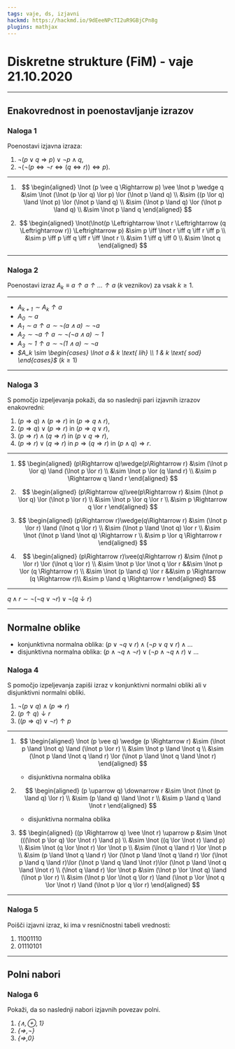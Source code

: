 ```yaml
---
tags: vaje, ds, izjavni
hackmd: https://hackmd.io/9dEeeNPcTI2uR9GBjCPn8g
plugins: mathjax
---
```

# Diskretne strukture (FiM) - vaje 21.10.2020

---

## Enakovrednost in poenostavljanje izrazov

### Naloga 1

Poenostavi izjavna izraza:

1. $\lnot (p \vee q \Rightarrow p) \vee \lnot p \wedge q$,
2. $\lnot(\lnot(p \Leftrightarrow \lnot r \Leftrightarrow (q \Leftrightarrow r)) \Leftrightarrow p)$.

----

1. $$
   \begin{aligned}
   \lnot (p \vee q \Rightarrow p) \vee \lnot p \wedge q
   &\sim \lnot (\lnot (p \lor q) \lor p) \lor (\lnot p \land q) \\
   &\sim ((p \lor q) \land \lnot p) \lor (\lnot p \land q) \\
   &\sim (\lnot p \land q) \lor (\lnot p \land q) \\
   &\sim \lnot p \land q
   \end{aligned}
   $$

2. $$
   \begin{aligned}
   \lnot(\lnot(p \Leftrightarrow \lnot r \Leftrightarrow (q \Leftrightarrow r)) \Leftrightarrow p)
   &\sim p \iff \lnot r \iff q \iff r \iff p \\
   &\sim p \iff p \iff q \iff r \iff \lnot r \\
   &\sim 1 \iff q \iff 0 \\
   &\sim \lnot q
   \end{aligned}
   $$

---

### Naloga 2

Poenostavi izraz <i>$A_k \equiv a \uparrow a \uparrow \ldots \uparrow a$</i> ($k$ veznikov) za vsak $k \geq 1$.

----

* <i>$A_{k+1} \sim A_k \uparrow a$</i>
* <i>$A_0 \sim a$</i>
* <i>$A_1 \sim a \uparrow a \sim \lnot (a \land a) \sim \lnot a$</i>
* <i>$A_2 \sim \lnot a \uparrow a \sim \lnot (\lnot a \land a) \sim 1$</i>
* <i>$A_3 \sim 1 \uparrow a \sim \lnot (1 \land a) \sim \lnot a$</i>
* <i>$A_k \sim \begin{cases} \lnot a & k \text{ lih} \\ 1 & k \text{ sod} \end{cases}$</i> ($k \ge 1$)

---

### Naloga 3

S pomočjo izpeljevanja pokaži, da so naslednji pari izjavnih izrazov enakovredni:

1. $(p\Rightarrow q)\wedge(p\Rightarrow r)$ in $(p\Rightarrow q\wedge r)$,
2. $(p\Rightarrow q)\vee(p\Rightarrow r)$ in $(p\Rightarrow q\vee r)$,
3. $(p\Rightarrow r)\wedge(q\Rightarrow r)$ in $(p\vee q\Rightarrow r)$,
4. $(p\Rightarrow r)\vee(q\Rightarrow r)$ in $p\Rightarrow (q\Rightarrow r)$ in $(p\wedge q)\Rightarrow r$.

----

1. $$
   \begin{aligned}
   (p\Rightarrow q)\wedge(p\Rightarrow r)
   &\sim (\lnot p \lor q) \land (\lnot p \lor r) \\
   &\sim \lnot p \lor (q \land r) \\
   &\sim p \Rightarrow q \land r
   \end{aligned}
   $$

2. $$
   \begin{aligned}
   (p\Rightarrow q)\vee(p\Rightarrow r)
   &\sim (\lnot p \lor q) \lor (\lnot p \lor r) \\
   &\sim \lnot p \lor q \lor r \\
   &\sim p \Rightarrow q \lor r
   \end{aligned}
   $$

3. $$
   \begin{aligned}
   (p\Rightarrow r)\wedge(q\Rightarrow r)
   &\sim (\lnot p \lor r) \land (\lnot q \lor r) \\
   &\sim (\lnot p \land \lnot q) \lor r \\
   &\sim \lnot (\lnot p \land \lnot q) \Rightarrow r \\
   &\sim p \lor q \Rightarrow r
   \end{aligned}
   $$
   
4. $$
   \begin{aligned}
   (p\Rightarrow r)\vee(q\Rightarrow r)
   &\sim (\lnot p \lor r) \lor (\lnot q \lor r) \\
   &\sim \lnot p \lor \lnot q \lor r
   &&\sim \lnot p \lor (q \Rightarrow r) \\
   &\sim \lnot (p \land q) \lor r
   &&\sim p \Rightarrow (q \Rightarrow r)\\
   &\sim p \land q \Rightarrow r
   \end{aligned}
   $$

----

$q \land r \sim \lnot (\lnot q \lor \lnot r) \lor \lnot (q \downarrow r)$

---

## Normalne oblike

* konjunktivna normalna oblika: $(p \lor \lnot q \lor r) \land (\lnot p \lor q \lor r) \land \dots$
* disjunktivna normalna oblika: $(p \land \lnot q \land \lnot r) \lor (\lnot p \land \lnot q \land r) \lor \dots$

### Naloga 4

S pomočjo izpeljevanja zapiši izraz v konjunktivni normalni obliki ali v disjunktivni normalni obliki.

1. $\lnot (p \vee q) \wedge (p \Rightarrow r)$
2. $(p \uparrow q) \downarrow r$
3. $((p \Rightarrow q) \vee \lnot r) \uparrow p$

----

1. $$
   \begin{aligned}
   \lnot (p \vee q) \wedge (p \Rightarrow r)
   &\sim (\lnot p \land \lnot q) \land (\lnot p \lor r) \\
   &\sim \lnot p \land \lnot q \\
   &\sim (\lnot p \land \lnot q \land r) \lor (\lnot p \land \lnot q \land \lnot r)
   \end{aligned}
   $$
   - disjunktivna normalna oblika

2. $$
   \begin{aligned}
   (p \uparrow q) \downarrow r
   &\sim \lnot (\lnot (p \land q) \lor r) \\
   &\sim (p \land q) \land \lnot r \\
   &\sim p \land q \land \lnot r
   \end{aligned}
   $$
   - disjunktivna normalna oblika

3. $$
   \begin{aligned}
   ((p \Rightarrow q) \vee \lnot r) \uparrow p
   &\sim \lnot (((\lnot p \lor q) \lor \lnot r) \land p) \\
   &\sim \lnot ((q \lor \lnot r) \land p) \\
   &\sim \lnot (q \lor \lnot r) \lor \lnot p \\
   &\sim (\lnot q \land r) \lor \lnot p \\
   &\sim (p \land \lnot q \land r) \lor (\lnot p \land \lnot q \land r) \lor (\lnot p \land q \land r)\lor (\lnot p \land q \land \lnot r)\lor (\lnot p \land \lnot q \land \lnot r) \\
   (\lnot q \land r) \lor \lnot p
   &\sim (\lnot p \lor \lnot q) \land (\lnot p \lor r) \\
   &\sim (\lnot p \lor \lnot q \lor r) \land (\lnot p \lor \lnot q \lor \lnot r) \land (\lnot p \lor q \lor r)
   \end{aligned}
   $$

---

### Naloga 5

Poišči izjavni izraz, ki ima v resničnostni tabeli vrednosti:

1. $11001110$
2. $01110101$

---

## Polni nabori

### Naloga 6

Pokaži, da so naslednji nabori izjavnih povezav polni.

1. <i>$\lbrace \land, \oplus, 1 \rbrace$</i>
2. <i>$\lbrace \Rightarrow, \lnot \rbrace$</i>
3. <i>$\lbrace \Rightarrow, 0 \rbrace$</i>
